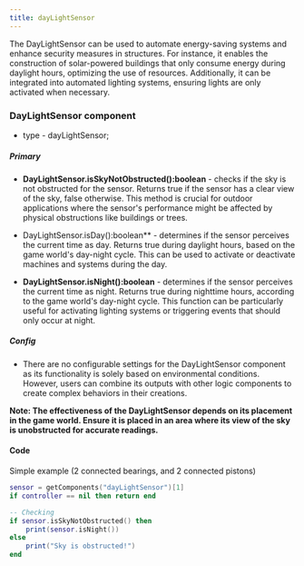 ```yaml
---
title: dayLightSensor
---
```


The DayLightSensor can be used to automate energy-saving systems and enhance security measures in structures. For instance, it enables the construction of solar-powered buildings that only consume energy during daylight hours, optimizing the use of resources. Additionally, it can be integrated into automated lighting systems, ensuring lights are only activated when necessary.

### DayLightSensor component
* type - dayLightSensor;

##### Primary
* **DayLightSensor.isSkyNotObstructed():boolean** - checks if the sky is not obstructed for the sensor. Returns true if the sensor has a clear view of the sky, false otherwise. This method is crucial for outdoor applications where the sensor's performance might be affected by physical obstructions like buildings or trees.

* DayLightSensor.isDay():boolean** - determines if the sensor perceives the current time as day. Returns true during daylight hours, based on the game world's day-night cycle. This can be used to activate or deactivate machines and systems during the day.

* **DayLightSensor.isNight():boolean** - determines if the sensor perceives the current time as night. Returns true during nighttime hours, according to the game world's day-night cycle. This function can be particularly useful for activating lighting systems or triggering events that should only occur at night.

##### Config
* There are no configurable settings for the DayLightSensor component as its functionality is solely based on environmental conditions. However, users can combine its outputs with other logic components to create complex behaviors in their creations.

**Note: The effectiveness of the DayLightSensor depends on its placement in the game world. Ensure it is placed in an area where its view of the sky is unobstructed for accurate readings.**


#### Code

Simple example (2 connected bearings, and 2 connected pistons)
```lua
sensor = getComponents("dayLightSensor")[1]
if controller == nil then return end

-- Checking
if sensor.isSkyNotObstructed() then
	print(sensor.isNight())
else
	print("Sky is obstructed!")
end
```